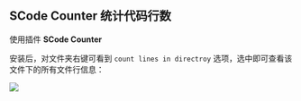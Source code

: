 <!--
 * @Date: 2021-11-02 09:26:39
 * @LastEditors: wenfujie
 * @LastEditTime: 2021-11-02 09:30:56
 * @FilePath: /document-library/articles/工具/常用vscode插件.md
-->

## SCode Counter 统计代码行数

使用插件 **SCode Counter**

安装后，对文件夹右键可看到 `count lines in directroy` 选项，选中即可查看该文件下的所有文件行信息：

![](https://segmentfault.com/img/bVbxeiB?w=697&h=398)